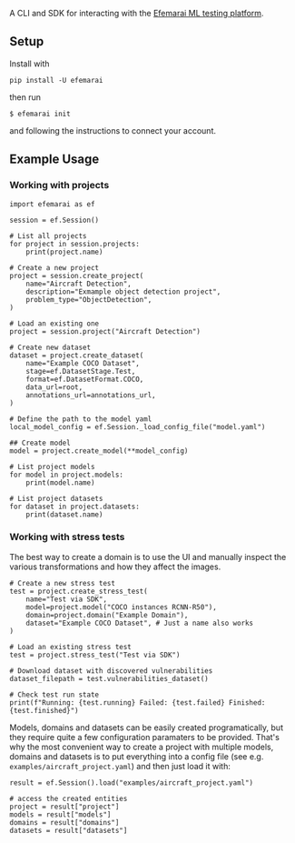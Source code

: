 A CLI and SDK for interacting with the [Efemarai ML testing platform](https://efemarai.com).

## Setup

Install with
```
pip install -U efemarai
```
then run
```
$ efemarai init
```
and following the instructions to connect your account.

## Example Usage

### Working with projects
```
import efemarai as ef

session = ef.Session()

# List all projects
for project in session.projects:
    print(project.name)

# Create a new project
project = session.create_project(
    name="Aircraft Detection",
    description="Exmample object detection project",
    problem_type="ObjectDetection",
)

# Load an existing one
project = session.project("Aircraft Detection")

# Create new dataset
dataset = project.create_dataset(
    name="Example COCO Dataset",
    stage=ef.DatasetStage.Test,
    format=ef.DatasetFormat.COCO,
    data_url=root,
    annotations_url=annotations_url,
)

# Define the path to the model yaml
local_model_config = ef.Session._load_config_file("model.yaml")

## Create model
model = project.create_model(**model_config)

# List project models
for model in project.models:
    print(model.name)

# List project datasets
for dataset in project.datasets:
    print(dataset.name)
```

### Working with stress tests
The best way to create a domain is to use the UI and manually inspect the various transformations and how they affect the images.
```
# Create a new stress test
test = project.create_stress_test(
    name="Test via SDK",
    model=project.model("COCO instances RCNN-R50"),
    domain=project.domain("Example Domain"),
    dataset="Example COCO Dataset", # Just a name also works
)

# Load an existing stress test
test = project.stress_test("Test via SDK")

# Download dataset with discovered vulnerabilities
dataset_filepath = test.vulnerabilities_dataset()

# Check test run state
print(f"Running: {test.running} Failed: {test.failed} Finished: {test.finished}")
```
Models, domains and datasets can be easily created programatically, but
they require quite a few configuration paramaters to be provided. That's
why the most convenient way to create a project with multiple models, domains
and datasets is to put everything into a config file (see e.g.
`examples/aircraft_project.yaml`) and then just load it with:

```
result = ef.Session().load("examples/aircraft_project.yaml")

# access the created entities
project = result["project"]
models = result["models"]
domains = result["domains"]
datasets = result["datasets"]
```
